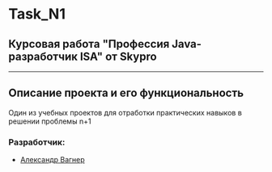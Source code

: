 # Task_N1

<div>

## Курсовая работа "Профессия Java-разработчик ISA" от Skypro

</div>

___

## Описание проекта и его функциональность
Один из учебных проектов для отработки практических навыков в решении проблемы n+1

### Разработчик:

- [Александр Вагнер](https://github.com/alxrwagner)
